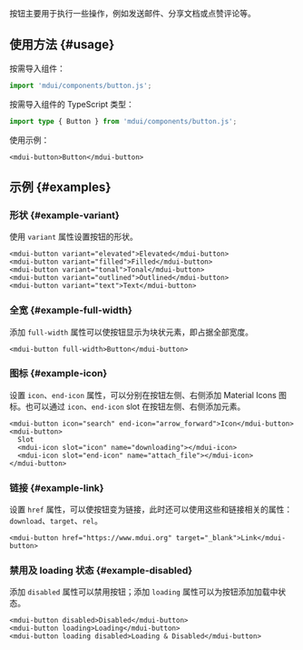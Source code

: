 按钮主要用于执行一些操作，例如发送邮件、分享文档或点赞评论等。

## 使用方法 {#usage}

按需导入组件：

```js
import 'mdui/components/button.js';
```

按需导入组件的 TypeScript 类型：

```ts
import type { Button } from 'mdui/components/button.js';
```

使用示例：

```html,example,playgroundId=197
<mdui-button>Button</mdui-button>
```

## 示例 {#examples}

### 形状 {#example-variant}

使用 `variant` 属性设置按钮的形状。

```html,example,expandable,playgroundId=198
<mdui-button variant="elevated">Elevated</mdui-button>
<mdui-button variant="filled">Filled</mdui-button>
<mdui-button variant="tonal">Tonal</mdui-button>
<mdui-button variant="outlined">Outlined</mdui-button>
<mdui-button variant="text">Text</mdui-button>
```

### 全宽 {#example-full-width}

添加 `full-width` 属性可以使按钮显示为块状元素，即占据全部宽度。

```html,example,expandable,playgroundId=199
<mdui-button full-width>Button</mdui-button>
```

### 图标 {#example-icon}

设置 `icon`、`end-icon` 属性，可以分别在按钮左侧、右侧添加 Material Icons 图标。也可以通过 `icon`、`end-icon` slot 在按钮左侧、右侧添加元素。

```html,example,expandable,playgroundId=200
<mdui-button icon="search" end-icon="arrow_forward">Icon</mdui-button>
<mdui-button>
  Slot
  <mdui-icon slot="icon" name="downloading"></mdui-icon>
  <mdui-icon slot="end-icon" name="attach_file"></mdui-icon>
</mdui-button>
```

### 链接 {#example-link}

设置 `href` 属性，可以使按钮变为链接，此时还可以使用这些和链接相关的属性：`download`、`target`、`rel`。

```html,example,expandable,playgroundId=201
<mdui-button href="https://www.mdui.org" target="_blank">Link</mdui-button>
```

### 禁用及 loading 状态 {#example-disabled}

添加 `disabled` 属性可以禁用按钮；添加 `loading` 属性可以为按钮添加加载中状态。

```html,example,expandable,playgroundId=202
<mdui-button disabled>Disabled</mdui-button>
<mdui-button loading>Loading</mdui-button>
<mdui-button loading disabled>Loading & Disabled</mdui-button>
```
